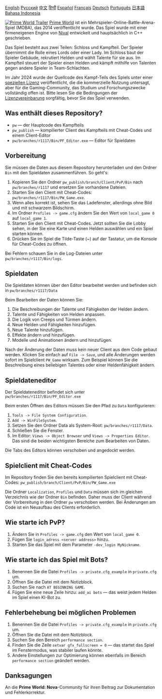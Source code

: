 [English](README.md)        [Русский](README_Russian.md)        [中文](README_Chinese.md)        [हिन्दी](README_Hindi.md)        [Español](README_Spanish.md)        [Français](README_French.md)        [Deutsch](README_German.md)        [Português](README_Portuguese.md)        [日本語](README_Japanese.md)        [Bahasa Indonesia](README_Indonesian.md)

[![Prime World Trailer](PW_trailer.png)](https://youtu.be/Fkd-zva4npI)
[Prime World](https://wikipedia.org/wiki/Prime_World) ist ein Mehrspieler-Online-Battle-Arena-Spiel (MOBA), das 2014 veröffentlicht wurde. Das Spiel wurde mit einer firmeneigenen Engine von [Nival](http://nival.com/) entwickelt und hauptsächlich in C++ geschrieben.

Das Spiel besteht aus zwei Teilen: Schloss und Kampfteil. Der Spieler übernimmt die Rolle eines Lords oder einer Lady. Im Schloss baut der Spieler Gebäude, rekrutiert Helden und wählt Talente für sie aus. Im Kampfteil steuert der Spieler einen Helden und kämpft mithilfe von Talenten gegen andere Spieler in Team-Schlachten.

Im Jahr 2024 wurde der Quellcode des Kampf-Teils des Spiels unter einer [speziellen Lizenz](LICENSE.md) veröffentlicht, die die kommerzielle Nutzung untersagt, aber für die Gaming-Community, das Studium und Forschungszwecke vollständig offen ist.
Bitte lesen Sie die Bedingungen der [Lizenzvereinbarung](LICENSE.md) sorgfältig, bevor Sie das Spiel verwenden.

## Was enthält dieses Repository?
- `pw` — der Hauptcode des Kampfteils
- `pw_publish` — kompilierter Client des Kampfteils mit Cheat-Codes und einem Client-Editor
- `pw/branches/r1117/Bin/PF_Editor.exe` — Editor für Spieldaten

## Vorbereitung
Sie müssen die Daten aus diesem Repository herunterladen und den Ordner `Bin` mit den Spieldaten zusammenführen. So geht's:

1. Kopieren Sie den Ordner `pw_publish/branch/Client/PvP/Bin` nach `pw/branches/r1117` und ersetzen Sie vorhandene Dateien.
2. Starten Sie den Client mit Cheat-Codes: `pw/branches/r1117/Bin/PW_Game.exe`.
3. Wenn alles korrekt ist, sehen Sie das Ladefenster, allerdings ohne Bild und mit schwarzem Bildschirm.
4. Im Ordner `Profiles -> game.cfg` ändern Sie den Wert von `local_game 0` auf `local_game 1`.
5. Starten Sie den Client mit Cheat-Codes. Jetzt sollten Sie die Lobby sehen, in der Sie eine Karte und einen Helden auswählen und ein Spiel starten können.
6. Drücken Sie im Spiel die Tilde-Taste (~) auf der Tastatur, um die Konsole für Cheat-Codes zu öffnen.

Bei Fehlern schauen Sie in die Log-Dateien unter `pw/branches/r1117/Bin/logs`.

## Spieldaten
Die Spieldaten können über den Editor bearbeitet werden und befinden sich in `pw/branches/r1117/Data`

Beim Bearbeiten der Daten können Sie:
1. Die Beschreibungen der Talente und Fähigkeiten der Helden ändern.
2. Talente und Fähigkeiten von Helden anpassen.
3. Die Logik von Creeps und Türmen ändern.
4. Neue Helden und Fähigkeiten hinzufügen.
5. Neue Talente hinzufügen.
6. Effekte ändern und hinzufügen.
7. Modelle und Animationen ändern und hinzufügen.

Nach der Änderung der Daten muss kein neuer Client aus dem Code gebaut werden. Klicken Sie einfach auf `File -> Save`, und alle Änderungen werden sofort im Spielclient `PW_Game` wirksam. Zum Beispiel können Sie die Beschreibung eines beliebigen Talentes oder einer Heldenfähigkeit ändern.

## Spieldateneditor
Der Spieldateneditor befindet sich unter `pw/branches/r1117/Bin/PF_Editor.exe`

Beim ersten Öffnen des Editors müssen Sie den Pfad zu `Data` konfigurieren:
1. `Tools -> File System Configuration`.
2. `Add -> WinFileSystem`.
3. Setzen Sie den Ordner Data als System-Root: `pw/branches/r1117/Data`.
4. Schließen Sie die Fenster.
5. Im Editor: `Views -> Object Browser` und `Views -> Properties Editor`. Das sind die beiden wichtigsten Bereiche zum Bearbeiten von Daten.

Die Tabs des Editors können verschoben und angedockt werden.

## Spielclient mit Cheat-Codes
Im Repository finden Sie den bereits kompilierten Spielclient mit Cheat-Codes: `pw_publish/branch/Client/PvP/Bin/PW_Game.exe`

Die Ordner `Localization`, `Profiles` und `Data` müssen sich im gleichen Verzeichnis wie der Ordner `Bin` befinden. Daher muss der Client während der Vorbereitung in den Ordner `pw` verschoben werden. Bei Änderungen am Code ist ein Neuaufbau des Clients erforderlich.

## Wie starte ich PvP?
1. Ändern Sie in `Profiles -> game.cfg` den Wert von `local_game 0`.
2. Fügen Sie `login_adress <server address>` hinzu.
3. Starten Sie das Spiel mit dem Parameter `-dev_login MyNickname`.

## Wie starte ich das Spiel mit Bots?
1. Benennen Sie die Datei `Profiles -> private.cfg_example` in `private.cfg` um.
2. Öffnen Sie die Datei mit dem Notizblock.
3. Suchen Sie nach `AT BEGINNING GAME`.
4. Fügen Sie eine neue Zeile hinzu: `add_ai bots` — das weist jedem Helden im Spiel einen KI-Bot zu.

## Fehlerbehebung bei möglichen Problemen
1. Benennen Sie die Datei `Profiles -> private.cfg_example` in `private.cfg` um.
2. Öffnen Sie die Datei mit dem Notizblock.
3. Suchen Sie den Bereich `performance section`.
4. Finden Sie die Zeile `setvar gfx_fullscreen = 0` — das startet das Spiel im Fenstermodus, was stabiler laufen könnte.
5. Andere Einstellungen zur Optimierung können ebenfalls im Bereich `performance section` geändert werden.

## Danksagungen
An die **Prime World: Nova**-Community für ihren Beitrag zur Dokumentation und Fehlerkorrektur.
